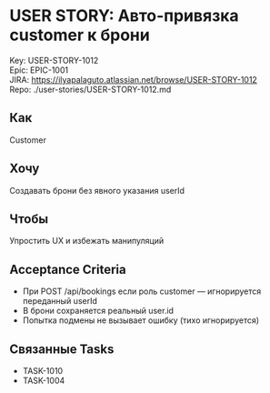 # USER STORY: Авто-привязка customer к брони
Key: USER-STORY-1012  
Epic: EPIC-1001  
JIRA: https://ilyapalaguto.atlassian.net/browse/USER-STORY-1012  
Repo: ./user-stories/USER-STORY-1012.md

## Как
Customer

## Хочу
Создавать брони без явного указания userId

## Чтобы
Упростить UX и избежать манипуляций

## Acceptance Criteria
- При POST /api/bookings если роль customer — игнорируется переданный userId
- В брони сохраняется реальный user.id
- Попытка подмены не вызывает ошибку (тихо игнорируется)

## Связанные Tasks
- TASK-1010
- TASK-1004
